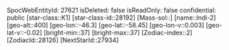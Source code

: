 ﻿---
location: [-58.45,-46.3,400]
type: Station
tags:
- astro/Star

---
SpocWebEntityId: 27621
isDeleted: false
isReadOnly: false
confidential: public
[star-class::K1]
[star-class-id::28192]
[Mass-sol::]
[name::Indi-2]
[geo-alt::400]
[geo-lon::-46.3]
[geo-lat::-58.45]
[geo-lon-v::0.003]
[geo-lat-v::-0.02]
[bright-min::37]
[bright-max::37]
[Zodiac-index::2]
[ZodiacId::28126]
[NextStarId::27934]

